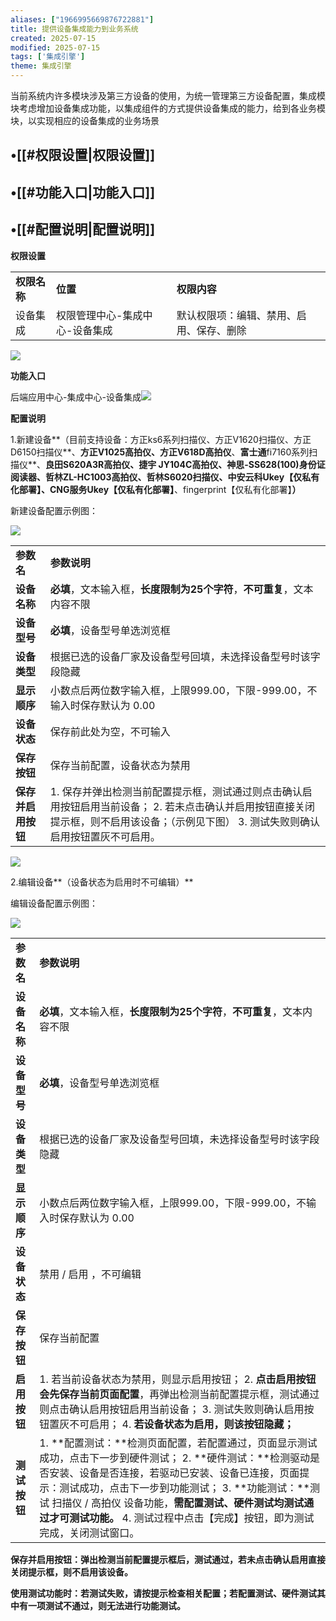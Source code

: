 ```yaml
---
aliases: ["1966995669876722881"]
title: 提供设备集成能力到业务系统
created: 2025-07-15
modified: 2025-07-15
tags: ['集成引擎']
theme: 集成引擎
---
```


当前系统内许多模块涉及第三方设备的使用，为统一管理第三方设备配置，集成模块考虑增加设备集成功能，以集成组件的方式提供设备集成的能力，给到各业务模块，以实现相应的设备集成的业务场景

## •[[#权限设置|权限设置]]

## •[[#功能入口|功能入口]]

## •[[#配置说明|配置说明]]

**权限设置**

|  |  |  |
| --- | --- | --- |
| **权限名称** | **位置** | **权限内容** |
| 设备集成 | 权限管理中心-集成中心-设备集成 | 默认权限项：编辑、禁用、启用、保存、删除 |

![](bded5681e586adf037f5bb7250f50de0.jpg)

**功能入口**

后端应用中心-集成中心-设备集成![](098643bf603475fdc616f95881c3a51a.jpg)

**配置说明**

1.新建设备**（目前支持设备：方正ks6系列扫描仪、方正V1620扫描仪、方正D6150扫描仪**、**方正V1025高拍仪、方正V618D高拍仪**、**富士通**fi7160系列扫描仪**、**良田S620A3R高拍仪、捷宇 JY104C高拍仪、神思-SS628(100)**身份证阅读器、哲林ZL-HC1003高拍仪、哲林S6020扫描仪、中安云科Ukey【仅私有化部署】、CNG服务Ukey**【仅私有化部署】**、fingerprint【仅私有化部署】**）**

新建设备配置示例图：

![](8f0aa323b44481327bbdc7b4415704e3.jpg)

|  |  |
| --- | --- |
| **参数名** | **参数说明** |
| **设备名称** | **必填**，文本输入框，**长度限制为25个字符**，**不可重复**，文本内容不限 |
| **设备型号** | **必填**，设备型号单选浏览框 |
| **设备类型** | 根据已选的设备厂家及设备型号回填，未选择设备型号时该字段隐藏 |
| **显示顺序** | 小数点后两位数字输入框，上限999.00，下限-999.00，不输入时保存默认为 0.00 |
| **设备状态** | 保存前此处为空，不可输入 |
| **保存按钮** | 保存当前配置，设备状态为禁用 |
| **保存并启用按钮** | 1. 保存并弹出检测当前配置提示框，测试通过则点击确认启用按钮启用当前设备；  2. 若未点击确认并启用按钮直接关闭提示框，则不启用该设备；（示例见下图）  3. 测试失败则确认启用按钮置灰不可启用。 |

![](1618dbd03185283b436c599c8f522abc.jpg)

2.编辑设备**（设备状态为启用时不可编辑）**

编辑设备配置示例图：

![](c5519c6f2b57715317c9f422f7fe1aa3.jpg)

|  |  |
| --- | --- |
| **参数名** | **参数说明** |
| **设备名称** | **必填**，文本输入框，**长度限制为25个字符**，**不可重复**，文本内容不限 |
| **设备型号** | **必填**，设备型号单选浏览框 |
| **设备类型** | 根据已选的设备厂家及设备型号回填，未选择设备型号时该字段隐藏 |
| **显示顺序** | 小数点后两位数字输入框，上限999.00，下限-999.00，不输入时保存默认为 0.00 |
| **设备状态** | 禁用 / 启用 ，不可编辑 |
| **保存按钮** | 保存当前配置 |
| **启用按钮** | 1. 若当前设备状态为禁用，则显示启用按钮；  2. **点击启用按钮会先保存当前页面配置**，再弹出检测当前配置提示框，测试通过则点击确认启用按钮启用当前设备；  3. 测试失败则确认启用按钮置灰不可启用；  4. **若设备状态为启用，则该按钮隐藏；** |
| **测试按钮** | 1. **配置测试：**检测页面配置，若配置通过，页面显示测试成功，点击下一步到硬件测试；  2. **硬件测试：**检测驱动是否安装、设备是否连接，若驱动已安装、设备已连接，页面提示：测试成功，点击下一步到功能测试；  3. **功能测试：**测试 扫描仪 / 高拍仪 设备功能，**需配置测试、硬件测试均测试通过才可测试功能。**  4. 测试过程中点击【完成】按钮，即为测试完成，关闭测试窗口。 |

**保存并启用按钮：弹出检测当前配置提示框后，测试通过，若未点击确认启用直接关闭提示框，则不启用该设备。**

**使用测试功能时：若测试失败，请按提示检查相关配置；若配置测试、硬件测试其中有一项测试不通过，则无法进行功能测试。**